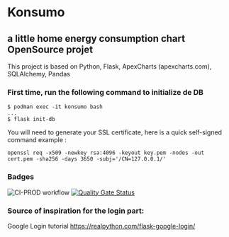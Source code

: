 # Konsumo

## a little home energy consumption chart OpenSource projet

This project is based on Python, Flask, ApexCharts (apexcharts.com), SQLAlchemy, Pandas

### First time, run the following command to initialize de DB

```console
$ podman exec -it konsumo bash
...
$ flask init-db
```

You will need to generate your SSL certificate, here is a quick self-signed command example :
```console
openssl req -x509 -newkey rsa:4096 -keyout key.pem -nodes -out cert.pem -sha256 -days 3650 -subj='/CN=127.0.0.1/'
```

### Badges
![CI-PROD workflow](https://github.com/virer/konsumo/actions/workflows/main.yml/badge.svg)    [![Quality Gate Status](https://sonarcloud.io/api/project_badges/measure?project=virer_konsumo&metric=alert_status)](https://sonarcloud.io/summary/new_code?id=virer_konsumo)

### Source of inspiration for the login part:
Google Login tutorial https://realpython.com/flask-google-login/
